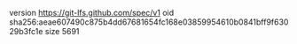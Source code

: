 version https://git-lfs.github.com/spec/v1
oid sha256:aeae607490c875b4dd67681654fc168e03859954610b0841bff9f63029b3fc1e
size 5691
